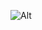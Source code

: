 ![Alt](https://repobeats.axiom.co/api/embed/1532b63dd2fb15533eca743dae951dcdddec7a41.svg "Repobeats analytics image")
